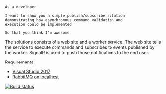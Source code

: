 ```gherkin
As a developer

I want to show you a simple publish/subscribe solution 
demonstrating how asynchronous command validation and 
execution could be implemented

So that you think I'm awesome
```


The solutions consists of a web site and a worker service.
The web site tells the service to execute commands and subscribes to events published by the worker.
SignalR is used to push those notifications to the end user.


Requirements:
* [Visual Studio 2017](https://visualstudio.microsoft.com/downloads/)
* [RabbitMQ on localhost](https://www.rabbitmq.com/download.html)

[![Build status](https://ci.appveyor.com/api/projects/status/4pc2kc3h5gix06m4?svg=true)](https://ci.appveyor.com/project/henrikbecker/async-validation)
